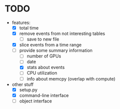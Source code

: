 # TODO

- features:
  - [x] total time
  - [x] remove events from not interesting tables
    - [ ] save to new file
  - [x] slice events from a time range
  - [ ] provide some summary information
    - [ ] number of GPUs
    - [ ] date
    - [x] stats about events
    - [ ] CPU utilization
    - [ ] info about memcpy (overlap with compute)
- other stuff
  - [x] setup.py
  - [x] command-line interface
  - [ ] object interface
